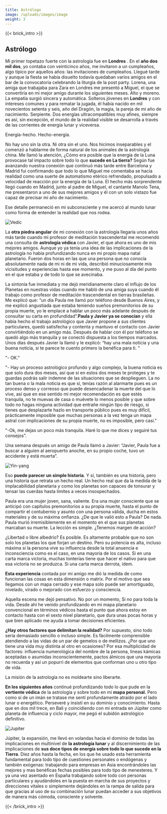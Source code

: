```yaml
---
title: Astrólogo
image: /uploads/images/image
weight: 3
---
```



{{< brick_intro >}}

## Astrólogo

Mi primer topetazo fuerte con la astrología fue en **Londres** . En el **año dos mil dos**, yo contaba con veinticinco años, me invitaron a un cumpleaños, algo típico por aquellos
años: las invitaciones de cumpleaños. Llegué tarde y aunque la fiesta se había disuelto todavía quedaban varios amigos en el bar de la convocatoria celebrando la liturgia de la
post party. Lorena, una amiga que trabajaba para Zara en Londres me presentó a Miguel, el que se convertiría en mi mejor amigo durante los siguientes meses. Alto y moreno. La
empatía surgió sincera y automática. Solteros jóvenes en **Londres** y con intereses comunes y para rematar la jugada, él había nacido en mil novecientos setenta y seis, año del
Dragón, la magia, la pareja de mi año de nacimiento. Serpiente. Dos energías ultracompatibles muy afines, siempre es así, sin excepción, el mundo de la realidad visible se
desarrolla a través de las corrientes de energía lunar y viceversa. 

Energía-hecho. Hecho-energía.

No hay uno sin la otra. Ni otra sin el uno. Nos hicimos inseparables y el comenzó a hablarme de forma natural de los animales de la astrología china. Me llamó la atención, ¿Cómo
era posible que la energía de la Luna provocase tal impacto sobre todo lo que **sucede en La tierra?** Según fue avanzando nuestra conexión que continuó más tarde entre Barcelona y
Madrid fui confirmando que todo lo que Miguel me comentaba se hacía realidad como una suerte de automatismo etérico refrendado, propulsado a velocidad de reacción por la energía de
la Luna. El hecho más sorprendente llegó cuando en Madrid, junto al padre de Miguel, el cantante Manolo Tena, me presentaron a uno de sus mejores amigos y él con un solo vistazo
fue capaz de precisar mi año de nacimiento.

Ese detalle permaneció en mi subconsciente y me acercó al mundo lunar como forma de entender la realidad que nos rodea. 

![Vedic](/uploads/img/bio/astrologo/vedic3@2x.png "Vedic")

La **otra piedra angular** de mi conexión con la astrología llegaría unos años más tarde cuando mi profesor de meditación trascendental me recomendó una consulta de **astrología
védica** con Javier, el que ahora es uno de mis mejores amigos. Aunque yo ya tenía una idea de las implicaciones de la astrología no había profundizando nunca en mi propio mapa
natal planetario. Fueron dos horas en las que una persona que no conocía absolutamente nada de mi ni de mi vida, describió minuciosamente mis vicisitudes y experiencias hasta ese
momento, y me puso al día del punto en el que estaba y de todo lo que se avecinaba.

La sintonía fue inmediata y me dejó meridianamente claro el influjo de los Planetas en nuestras vidas cuando me habló de una amiga suya cuando él trabajo como profesor de
meditación trascendental en tierras brasileñas. Me explicó que: “un día Paula me llamó por teléfono desde Buenos Aires, y me explicó angustiada que estaba teniendo sueños
premonitorios de su propia muerte, yo le emplacé a hablar un poco más adelante después de consultar su carta en profundidad”.**Paula y Javier ya se conocían** y ella había hecho el
trabajo astrológico que Javier propone a sus clientes particulares, quedó satisfecha y contenta y mantuvo el contacto con Javier convirtiéndolo en un amigo más. Después de hablar
con él por teléfono se quedó algo más tranquila y se conectó dispuesta a los tiempos marcados. 
Unos días después Javier la llamó y le explicó: “hay una mala noticia y una buena noticia, si te parece te cuento primero la benéfica para ti. "

"- OK."

"- Hay un proceso astrológico profundo y algo complejo, la buena noticia es que solo dura dos meses, así que si en estos dos meses te proteges y te guardas podrás salir indemne de
las situaciones que se desplieguen. La no tan buena o la mala noticia es que sí, tenías razón al alarmarte pues es un proceso denso y correoso que puede desencadenar la muerte del
que lo vive, así que en ese sentido mi mejor recomendación es que estés tranquila, no te muevas de casa o muévete lo menos posible y que sobre todo no hagas ninguna actividad que
entrañe ningún tipo de riesgo, si tienes que desplazarte hazlo en transporte público pues es muy difícil, prácticamente imposible que muchas personas a la vez tenga un mapa astral
con implicaciones de su propia muerte, no es imposible, pero casi."

"-Ok, me dejas un poco más tranquila. Haré lo que me dices y seguiré tus consejos”.

Una semana después un amigo de Paula llamó a Javier: “Javier, Paula fue a buscar a alguien al aeropuerto anoche, en su propio coche, tuvo un accidente y está muerta”.

![Yin-yang](/uploads/img/bio/astrologo/yin-yang.jpg "Yin-yang")


Eso **puede parecer un simple historia**. Y sí, también es una historia, pero una historia que retrata un hecho real. Un hecho real que da la medida de la implacabilidad planetaria
y como los planetas son capaces de tonsurar y tensar las cuerdas hasta límites a veces insospechados.

Paula era una mujer joven, sana, valiente. Era una mujer consciente que se anticipó con capítulos premonitorios a su propia muerte, hasta el punto de compartir el contubernio y
asunto con una persona válida, ducha en estos materiales y de su máxima onfianza. ¿De que le valió esto a Paula? De nada. Paula murió irremisiblemente en el momento en el que sus
planetas marcaban su muerte. La lección es simple. ¿Tenemos margen de acción?

¿Libertad o libre albedrío? Es posible. Es altamente probable que no son solo los planetas los que forjan un destino. Pero su potencia es alta, incluso máxima si la persona vive su
influencia desde la total anuencia e inconsciencia como es el caso, en una mayoría de los casos. Si en una carta marca victoria, muchas tonterías tiene que hacer el nativo para que
esa victoria no se produzca. Si una carta marca derrota, ídem. 

**Esta experiencia** contada por mi amigo me dió la medida de como funcionan las cosas en esta dimensión o matrix. Por el motivo que sea llegamos con un mapa cerrado y ese mapa
solo puede ser amortiguado, nivelado, virado o mejorado con esfuerzo y consciencia.

Aquella escena me dejó pensativo. No por un momento, Si no para toda la vida. Desde ahí he venido profundizando en mi mapa planetario convencional en términos védicos hasta el
punto que ahora estoy en contacto hasta con el sexto nivel planetario, que dura unas pocas horas y que bien aplicado me ayuda a tomar decisiones eficientes. 

**¿Hay otros factores que delimitan la realidad?** Por supuesto, sino todo sería demasiado sencillo o incluso simple. Es fácilmente comprensible atendiendo a las vidas de un par de gemelos o de mellizos. ¿Por que uno tiene una vida muy distinta al otro
en ocasiones? Por esa multiplicidad de factores: influencia numerológica del nombre de la persona, lineas kámicas aceptadas o asumidas inconscientemente, pactos álmicos que una
mayoría no recuerda y así un popurri de elementos que conforman uno u otro tipo de vida.

La misión de la astrología no es moldearte sino liberarte. 

**En los siguientes años** continué profundizando todo lo que pude en la **vertiente védica** de la astrología y sobre todo en mi **mapa personal.** Pero como si de un imán
se tratase me sentí profundamente atraído por el lado lunar o energético. Perseveré y insistí en su dominio y conocimiento. Hasta que en dos mil trece, en Bali y coincidiendo con
mi entrada en Júpiter como planeta de influencia y ciclo mayor, me pegó el subidón astrológico definitivo.

![Jupiter](/uploads/img/bio/formacion/jupiter.jpg "Jupiter")

Júpiter, la expansión, me llevó en volandas hacia el dominio de todas las implicaciones en multinivel de **la astrología lunar** y al discernimiento de las implicaciones de **sus
doce tipos de energía sobre todo lo que sucede en la Tierra**. Diez años hasta la fecha, en los que he usado esta herramienta fundamental para todo tipo de cuestiones personales o
endógenas y también exógenas: trabajando para empresas en Asia encontrándoles las mejores y mas benéficas fechas posibles para todo tipo de menesteres. Y ya una vez asentado en
España trabajando sobre todo con personas particulares y ayudándoles en la puesta en marcha de sus proyectos y direcciones vitales o simplemente dejándoles en la rampa de salida para que gracias al uso de su combinación lunar
puedan acceder a sus objetivos de manera más cómoda, consciente y solvente.


{{< /brick_intro >}}
